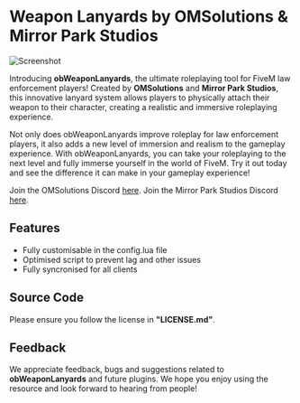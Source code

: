 # Weapon Lanyards by OMSolutions & Mirror Park Studios

![Screenshot](https://i.imgur.com/1XaILqt.png)

Introducing **obWeaponLanyards**, the ultimate roleplaying tool for FiveM law enforcement players! Created by **OMSolutions** and **Mirror Park Studios**, this innovative lanyard system allows players to physically attach their weapon to their character, creating a realistic and immersive roleplaying experience.

Not only does obWeaponLanyards improve roleplay for law enforcement players, it also adds a new level of immersion and realism to the gameplay experience. With obWeaponLanyards, you can take your roleplaying to the next level and fully immerse yourself in the world of FiveM. Try it out today and see the difference it can make in your gameplay experience!

Join the OMSolutions Discord [here](https://discord.gg/C39cjWEtNk).
Join the Mirror Park Studios Discord [here](https://discord.gg/FAJxYxt8SH).

## Features
* Fully customisable in the config.lua file
* Optimised script to prevent lag and other issues
* Fully syncronised for all clients

## Source Code
Please ensure you follow the license in **"LICENSE.md"**.

## Feedback
We appreciate feedback, bugs and suggestions related to **obWeaponLanyards** and future plugins. We hope you enjoy using the resource and look forward to hearing from people!
